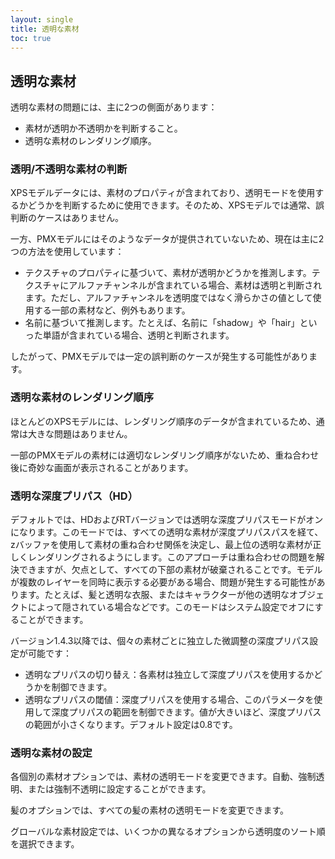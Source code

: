 ```yaml
---
layout: single
title: 透明な素材
toc: true
---
```


## 透明な素材

透明な素材の問題には、主に2つの側面があります：

* 素材が透明か不透明かを判断すること。
* 透明な素材のレンダリング順序。

### 透明/不透明な素材の判断

XPSモデルデータには、素材のプロパティが含まれており、透明モードを使用するかどうかを判断するために使用できます。そのため、XPSモデルでは通常、誤判断のケースはありません。

一方、PMXモデルにはそのようなデータが提供されていないため、現在は主に2つの方法を使用しています：
* テクスチャのプロパティに基づいて、素材が透明かどうかを推測します。テクスチャにアルファチャンネルが含まれている場合、素材は透明と判断されます。ただし、アルファチャンネルを透明度ではなく滑らかさの値として使用する一部の素材など、例外もあります。
* 名前に基づいて推測します。たとえば、名前に「shadow」や「hair」といった単語が含まれている場合、透明と判断されます。

したがって、PMXモデルでは一定の誤判断のケースが発生する可能性があります。

### 透明な素材のレンダリング順序

ほとんどのXPSモデルには、レンダリング順序のデータが含まれているため、通常は大きな問題はありません。

一部のPMXモデルの素材には適切なレンダリング順序がないため、重ね合わせ後に奇妙な画面が表示されることがあります。

### 透明な深度プリパス（HD）

デフォルトでは、HDおよびRTバージョンでは透明な深度プリパスモードがオンになります。このモードでは、すべての透明な素材が深度プリパスパスを経て、zバッファを使用して素材の重ね合わせ関係を決定し、最上位の透明な素材が正しくレンダリングされるようにします。このアプローチは重ね合わせの問題を解決できますが、欠点として、すべての下部の素材が破棄されることです。モデルが複数のレイヤーを同時に表示する必要がある場合、問題が発生する可能性があります。たとえば、髪と透明な衣服、またはキャラクターが他の透明なオブジェクトによって隠されている場合などです。このモードはシステム設定でオフにすることができます。

バージョン1.4.3以降では、個々の素材ごとに独立した微調整の深度プリパス設定が可能です：

* 透明なプリパスの切り替え：各素材は独立して深度プリパスを使用するかどうかを制御できます。
* 透明なプリパスの閾値：深度プリパスを使用する場合、このパラメータを使用して深度プリパスの範囲を制御できます。値が大きいほど、深度プリパスの範囲が小さくなります。デフォルト設定は0.8です。

### 透明な素材の設定

各個別の素材オプションでは、素材の透明モードを変更できます。自動、強制透明、または強制不透明に設定することができます。

髪のオプションでは、すべての髪の素材の透明モードを変更できます。

グローバルな素材設定では、いくつかの異なるオプションから透明度のソート順を選択できます。